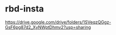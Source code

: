 # rbd-insta






https://drive.google.com/drive/folders/1SVeqzQGgz-GsF6pg87d2_XyNWptDhmv2?usp=sharing
